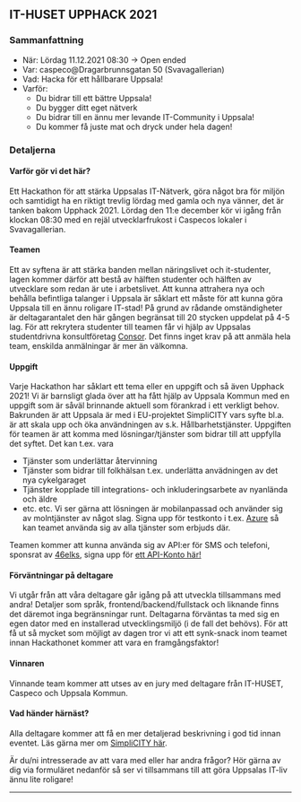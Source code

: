 

## IT-HUSET UPPHACK 2021


### Sammanfattning
- När: Lördag 11.12.2021 08:30 -> Open ended
- Var: caspeco@Dragarbrunnsgatan 50 (Svavagallerian)
- Vad: Hacka för ett hållbarare Uppsala!
- Varför: 
  - Du bidrar till ett bättre Uppsala!
  - Du bygger ditt eget nätverk 
  - Du bidrar till en ännu mer levande IT-Community i Uppsala!
  - Du kommer få juste mat och dryck under hela dagen!

### Detaljerna

#### Varför gör vi det här?
Ett Hackathon för att stärka Uppsalas IT-Nätverk, göra något bra för miljön och samtidigt ha en riktigt trevlig lördag med gamla och nya vänner, det är tanken bakom Upphack 2021. Lördag den 11:e december kör vi igång från klockan 08:30 med en rejäl utvecklarfrukost i Caspecos lokaler i Svavagallerian.  
 
#### Teamen
Ett av syftena är att stärka banden mellan näringslivet och it-studenter, lagen kommer därför att bestå av hälften studenter och hälften av utvecklare som redan är ute i arbetslivet. Att kunna attrahera nya och behålla befintliga talanger i Uppsala är såklart ett måste för att kunna göra Uppsala till en ännu roligare IT-stad! På grund av rådande omständigheter är deltagarantalet den här gången begränsat till 20 stycken uppdelat på 4-5 lag. För att rekrytera studenter till teamen får vi hjälp av Uppsalas studentdrivna konsultföretag [Consor](https://www.consorconsulting.se/). Det finns inget krav på att anmäla hela team, enskilda anmälningar är mer än välkomna.

#### Uppgift
Varje Hackathon har såklart ett tema eller en uppgift och så även Upphack 2021! Vi är barnsligt glada över att ha fått hjälp av Uppsala Kommun med en uppgift som är såväl brinnande aktuell som förankrad i ett verkligt behov. Bakrunden är att Uppsala är med i EU-projektet SimpliCITY vars syfte bl.a. är att skala upp och öka användningen av s.k. Hållbarhetstjänster. Uppgiften för teamen är att komma med lösningar/tjänster som bidrar till att uppfylla det syftet. Det kan t.ex. vara
- Tjänster som underlättar återvinning
- Tjänster som bidrar till folkhälsan t.ex. underlätta anvädningen av det nya cykelgaraget
- Tjänster kopplade till integrations- och inkluderingsarbete av nyanlända och äldre
- etc. etc. 
Vi ser gärna att lösningen är mobilanpassad och använder sig av molntjänster av något slag. Signa upp för testkonto i t.ex. [Azure](https://azure.microsoft.com/sv-se/free) så kan teamet använda sig av alla tjänster som erbjuds där. 

Teamen kommer att kunna använda sig av API:er för SMS och telefoni, sponsrat av [46elks](https://46elks.se/), signa upp för [ett API-Konto här!](https://46elks.se/upphack2021)

#### Förväntningar på deltagare
Vi utgår från att våra deltagare går igång på att utveckla tillsammans med andra! Detaljer som språk, frontend/backend/fullstack och liknande finns det däremot inga begränsningar runt. Deltagarna förväntas ta med sig en egen dator med en installerad utvecklingsmiljö (i de fall det behövs). För att få ut så mycket som möjligt av dagen tror vi att ett synk-snack inom teamet innan Hackathonet kommer att vara en framgångsfaktor! 

#### Vinnaren
Vinnande team kommer att utses av en jury med deltagare från IT-HUSET, Caspeco och Uppsala Kommun. 

#### Vad händer härnäst?
Alla deltagare kommer att få en mer detaljerad beskrivning i god tid innan eventet.
Läs gärna mer om [SimpliCITY här](https://www.simplicity-project.eu/projectdescription).

Är du/ni intresserade av att vara med eller har andra frågor? Hör gärna av dig via formuläret nedanför så ser vi tillsammans till att göra Uppsalas IT-liv ännu lite roligare!

<hr>
